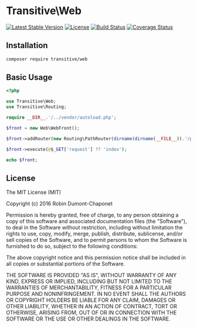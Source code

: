# Transitive\Web

[![Latest Stable Version](https://poser.pugx.org/transitive/web/v/stable?format=flat-square)](https://packagist.org/packages/transitive/web)
[![License](https://poser.pugx.org/transitive/web/license?format=flat-square)](https://packagist.org/packages/transitive/web)
[![Build Status](https://travis-ci.org/RobinDumontChaponet/TransitiveWeb.svg?branch=master)](https://travis-ci.org/RobinDumontChaponet/TransitiveWeb)
[![Coverage Status](https://coveralls.io/repos/github/RobinDumontChaponet/TransitiveWeb/badge.svg)](https://coveralls.io/github/RobinDumontChaponet/TransitiveWeb)

## Installation

```sh
composer require transitive/web
```

## Basic Usage

```php
<?php

use Transitive\Web;
use Transitive\Routing;

require __DIR__.'/../vendor/autoload.php';

$front = new Web\WebFront();

$front->addRouter(new Routing\PathRouter(dirname(dirname(__FILE__)).'/presenters', dirname(dirname(__FILE__)).'/views'));

$front->execute(@$_GET['request'] ?? 'index');

echo $front;

```

## License

The MIT License (MIT)

Copyright (c) 2016 Robin Dumont-Chaponet

Permission is hereby granted, free of charge, to any person obtaining a copy
of this software and associated documentation files (the "Software"), to deal
in the Software without restriction, including without limitation the rights
to use, copy, modify, merge, publish, distribute, sublicense, and/or sell
copies of the Software, and to permit persons to whom the Software is
furnished to do so, subject to the following conditions:

The above copyright notice and this permission notice shall be included in all
copies or substantial portions of the Software.

THE SOFTWARE IS PROVIDED "AS IS", WITHOUT WARRANTY OF ANY KIND, EXPRESS OR
IMPLIED, INCLUDING BUT NOT LIMITED TO THE WARRANTIES OF MERCHANTABILITY,
FITNESS FOR A PARTICULAR PURPOSE AND NONINFRINGEMENT. IN NO EVENT SHALL THE
AUTHORS OR COPYRIGHT HOLDERS BE LIABLE FOR ANY CLAIM, DAMAGES OR OTHER
LIABILITY, WHETHER IN AN ACTION OF CONTRACT, TORT OR OTHERWISE, ARISING FROM,
OUT OF OR IN CONNECTION WITH THE SOFTWARE OR THE USE OR OTHER DEALINGS IN THE
SOFTWARE.
